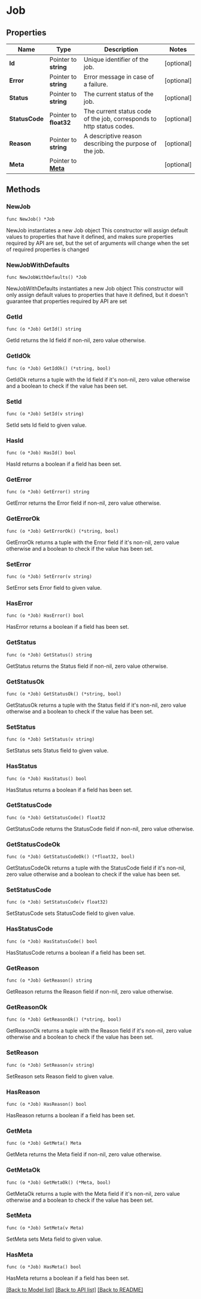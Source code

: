 # Job

## Properties

Name | Type | Description | Notes
------------ | ------------- | ------------- | -------------
**Id** | Pointer to **string** | Unique identifier of the job. | [optional] 
**Error** | Pointer to **string** | Error message in case of a failure. | [optional] 
**Status** | Pointer to **string** | The current status of the job. | [optional] 
**StatusCode** | Pointer to **float32** | The current status code of the job, corresponds to http status codes. | [optional] 
**Reason** | Pointer to **string** | A descriptive reason describing the purpose of the job. | [optional] 
**Meta** | Pointer to [**Meta**](Meta.md) |  | [optional] 

## Methods

### NewJob

`func NewJob() *Job`

NewJob instantiates a new Job object
This constructor will assign default values to properties that have it defined,
and makes sure properties required by API are set, but the set of arguments
will change when the set of required properties is changed

### NewJobWithDefaults

`func NewJobWithDefaults() *Job`

NewJobWithDefaults instantiates a new Job object
This constructor will only assign default values to properties that have it defined,
but it doesn't guarantee that properties required by API are set

### GetId

`func (o *Job) GetId() string`

GetId returns the Id field if non-nil, zero value otherwise.

### GetIdOk

`func (o *Job) GetIdOk() (*string, bool)`

GetIdOk returns a tuple with the Id field if it's non-nil, zero value otherwise
and a boolean to check if the value has been set.

### SetId

`func (o *Job) SetId(v string)`

SetId sets Id field to given value.

### HasId

`func (o *Job) HasId() bool`

HasId returns a boolean if a field has been set.

### GetError

`func (o *Job) GetError() string`

GetError returns the Error field if non-nil, zero value otherwise.

### GetErrorOk

`func (o *Job) GetErrorOk() (*string, bool)`

GetErrorOk returns a tuple with the Error field if it's non-nil, zero value otherwise
and a boolean to check if the value has been set.

### SetError

`func (o *Job) SetError(v string)`

SetError sets Error field to given value.

### HasError

`func (o *Job) HasError() bool`

HasError returns a boolean if a field has been set.

### GetStatus

`func (o *Job) GetStatus() string`

GetStatus returns the Status field if non-nil, zero value otherwise.

### GetStatusOk

`func (o *Job) GetStatusOk() (*string, bool)`

GetStatusOk returns a tuple with the Status field if it's non-nil, zero value otherwise
and a boolean to check if the value has been set.

### SetStatus

`func (o *Job) SetStatus(v string)`

SetStatus sets Status field to given value.

### HasStatus

`func (o *Job) HasStatus() bool`

HasStatus returns a boolean if a field has been set.

### GetStatusCode

`func (o *Job) GetStatusCode() float32`

GetStatusCode returns the StatusCode field if non-nil, zero value otherwise.

### GetStatusCodeOk

`func (o *Job) GetStatusCodeOk() (*float32, bool)`

GetStatusCodeOk returns a tuple with the StatusCode field if it's non-nil, zero value otherwise
and a boolean to check if the value has been set.

### SetStatusCode

`func (o *Job) SetStatusCode(v float32)`

SetStatusCode sets StatusCode field to given value.

### HasStatusCode

`func (o *Job) HasStatusCode() bool`

HasStatusCode returns a boolean if a field has been set.

### GetReason

`func (o *Job) GetReason() string`

GetReason returns the Reason field if non-nil, zero value otherwise.

### GetReasonOk

`func (o *Job) GetReasonOk() (*string, bool)`

GetReasonOk returns a tuple with the Reason field if it's non-nil, zero value otherwise
and a boolean to check if the value has been set.

### SetReason

`func (o *Job) SetReason(v string)`

SetReason sets Reason field to given value.

### HasReason

`func (o *Job) HasReason() bool`

HasReason returns a boolean if a field has been set.

### GetMeta

`func (o *Job) GetMeta() Meta`

GetMeta returns the Meta field if non-nil, zero value otherwise.

### GetMetaOk

`func (o *Job) GetMetaOk() (*Meta, bool)`

GetMetaOk returns a tuple with the Meta field if it's non-nil, zero value otherwise
and a boolean to check if the value has been set.

### SetMeta

`func (o *Job) SetMeta(v Meta)`

SetMeta sets Meta field to given value.

### HasMeta

`func (o *Job) HasMeta() bool`

HasMeta returns a boolean if a field has been set.


[[Back to Model list]](../README.md#documentation-for-models) [[Back to API list]](../README.md#documentation-for-api-endpoints) [[Back to README]](../README.md)


